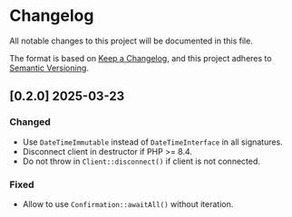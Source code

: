 # Changelog

All notable changes to this project will be documented in this file.

The format is based on [Keep a Changelog](https://keepachangelog.com/en/1.1.0/),
and this project adheres to [Semantic Versioning](https://semver.org/spec/v2.0.0.html).

## [0.2.0] 2025-03-23

### Changed

- Use `DateTimeImmutable` instead of `DateTimeInterface` in all signatures.
- Disconnect client in destructor if PHP >= 8.4.
- Do not throw in `Client::disconnect()` if client is not connected.

### Fixed

- Allow to use `Confirmation::awaitAll()` without iteration.
